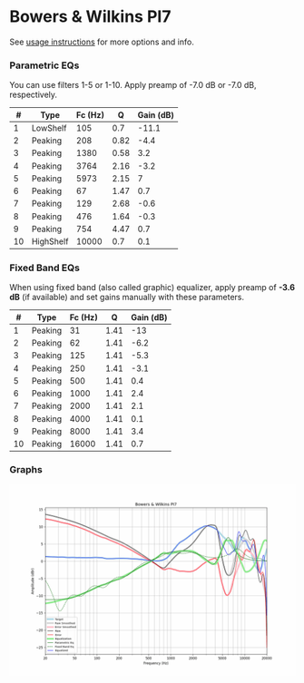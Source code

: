 # Bowers & Wilkins PI7
See [usage instructions](https://github.com/jaakkopasanen/AutoEq#usage) for more options and info.

### Parametric EQs
You can use filters 1-5 or 1-10. Apply preamp of -7.0 dB or -7.0 dB, respectively.

|   # | Type      |   Fc (Hz) |    Q |   Gain (dB) |
|-----|-----------|-----------|------|-------------|
|   1 | LowShelf  |       105 | 0.7  |       -11.1 |
|   2 | Peaking   |       208 | 0.82 |        -4.4 |
|   3 | Peaking   |      1380 | 0.58 |         3.2 |
|   4 | Peaking   |      3764 | 2.16 |        -3.2 |
|   5 | Peaking   |      5973 | 2.15 |         7   |
|   6 | Peaking   |        67 | 1.47 |         0.7 |
|   7 | Peaking   |       129 | 2.68 |        -0.6 |
|   8 | Peaking   |       476 | 1.64 |        -0.3 |
|   9 | Peaking   |       754 | 4.47 |         0.7 |
|  10 | HighShelf |     10000 | 0.7  |         0.1 |

### Fixed Band EQs
When using fixed band (also called graphic) equalizer, apply preamp of **-3.6 dB** (if available) and set gains manually with these parameters.

|   # | Type    |   Fc (Hz) |    Q |   Gain (dB) |
|-----|---------|-----------|------|-------------|
|   1 | Peaking |        31 | 1.41 |       -13   |
|   2 | Peaking |        62 | 1.41 |        -6.2 |
|   3 | Peaking |       125 | 1.41 |        -5.3 |
|   4 | Peaking |       250 | 1.41 |        -3.1 |
|   5 | Peaking |       500 | 1.41 |         0.4 |
|   6 | Peaking |      1000 | 1.41 |         2.4 |
|   7 | Peaking |      2000 | 1.41 |         2.1 |
|   8 | Peaking |      4000 | 1.41 |         0.1 |
|   9 | Peaking |      8000 | 1.41 |         3.4 |
|  10 | Peaking |     16000 | 1.41 |         0.7 |

### Graphs
![](./Bowers%20&%20Wilkins%20PI7.png)
